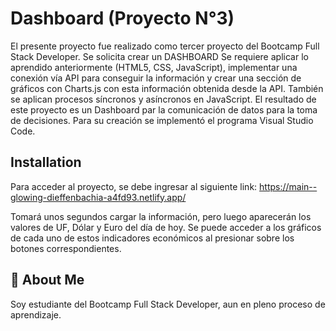 
# Dashboard (Proyecto N°3)

El presente proyecto fue realizado como tercer proyecto del Bootcamp Full Stack Developer. Se solicita crear un DASHBOARD
Se requiere aplicar lo aprendido anteriormente (HTML5, CSS, JavaScript), implementar una conexión vía API para conseguir la información y crear una sección de gráficos con Charts.js con esta información obtenida desde la API. También se aplican procesos síncronos y asíncronos en JavaScript. 
El resultado de este proyecto es un Dashboard par la comunicación de datos para la toma de decisiones.
Para su creación se implementó el programa Visual Studio Code.

## Installation

Para acceder al proyecto, se debe ingresar al siguiente link:
https://main--glowing-dieffenbachia-a4fd93.netlify.app/

Tomará unos segundos cargar la información, pero luego aparecerán los valores de UF, Dólar y Euro del día de hoy. Se puede acceder a los gráficos de cada uno de estos indicadores económicos al presionar sobre los botones correspondientes.

## 🚀 About Me
Soy estudiante del Bootcamp Full Stack Developer, aun en pleno proceso de aprendizaje.

